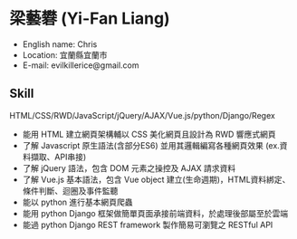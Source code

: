 # 梁藝礬 (Yi-Fan Liang) 
<ul>
<li>English name: Chris</li>
<li>Location: 宜蘭縣宜蘭市</li>
<li>E-mail: evilkillerice@gmail.com</li>
</ul>

## Skill
HTML/CSS/RWD/JavaScript/jQuery/AJAX/Vue.js/python/Django/Regex
<ul>
<li>能用 HTML 建立網頁架構輔以 CSS 美化網頁且設計為 RWD 響應式網頁</li>
<li>了解 Javascript 原生語法(含部分ES6) 並用其邏輯編寫各種網頁效果 (ex.資料擷取、API串接)</li>
<li>了解 jQuery 語法，包含 DOM 元素之操控及 AJAX 請求資料</li>
<li>了解 Vue.js 基本語法，包含 Vue object 建立(生命週期)，HTML資料綁定、條件判斷、迴圈及事件監聽</li>
<li>能以 python 進行基本網頁爬蟲</li>
<li>能用 python Django 框架做簡單頁面承接前端資料，於處理後部屬至於雲端</li>
<li>能過 python Django REST framework 製作簡易可瀏覽之 RESTful API</li>
</ul> 
